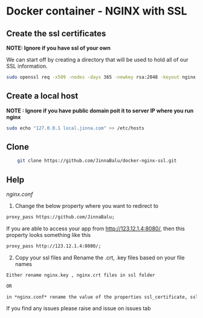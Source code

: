 # Docker container - NGINX with SSL

## Create the ssl certificates 

**NOTE: Ignore if you have ssl of your own**

We can start off by creating a directory that will be used to hold all of our SSL information.

```bash
sudo openssl req -x509 -nodes -days 365 -newkey rsa:2048 -keyout nginx.key -out nginx.crt
```

## Create a local host 

**NOTE : Ignore if you have public domain poit it to server IP where you run nginx**

```bash
sudo echo "127.0.0.1 local.jinna.com" >> /etc/hosts
```

## Clone

```bash
    git clone https://github.com/JinnaBalu/docker-nginx-ssl.git
```

## Help

*nginx.conf*

1. Change the below property where you want to redirect to

```txt
proxy_pass https://github.com/JinnaBalu;
```

If you are able to access your app from http://123.12.1.4:8080/, then this property looks something like this

```txt
proxy_pass http://123.12.1.4:8080/;
```

2. Copy your ssl files and Rename the .crt, .key files based on your file names

```txt
Either rename nginx.key , nginx.crt files in ssl folder 

OR

in *nginx.conf* rename the value of the properties ssl_certificate, ssl_certificate_key
```

If you find any issues please raise and issue on issues tab
